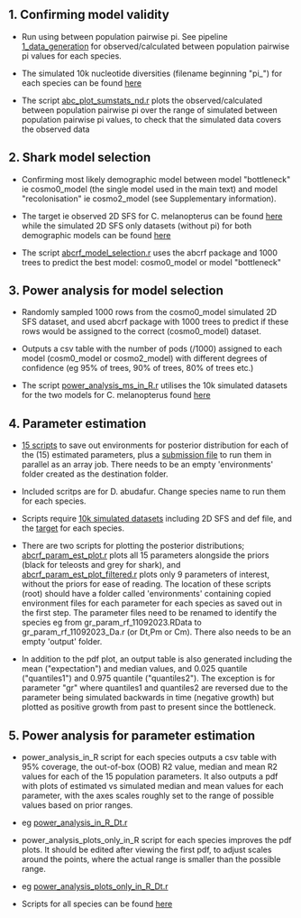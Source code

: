 ## 1. Confirming model validity

* Run using between population pairwise pi. See pipeline [1_data_generation](https://github.com/mae47/Red_Sea_LGM/edit/main/Pipelines/1_data_generation.md) for observed/calculated between population pairwise pi values for each species.

* The simulated 10k nucleotide diversities (filename beginning "pi_") for each species can be found [here](https://github.com/mae47/Red_Sea_LGM/edit/main/data/10k_simulated_datasets)

* The script [abc_plot_sumstats_nd.r](https://github.com/mae47/Red_Sea_LGM/tree/main/Scripts/abc_plot_sumstats_nd.r) plots the observed/calculated between population pairwise pi over the range of simulated between population pairwise pi values, to check that the simulated data covers the observed data

## 2. Shark model selection

* Confirming most likely demographic model between model "bottleneck" ie cosmo0_model (the single model used in the main text) and model "recolonisation" ie cosmo2_model (see Supplementary information).

* The target ie observed 2D SFS for C. melanopterus can be found [here](https://github.com/mae47/Red_Sea_LGM/tree/main/data/targets) while the simulated 2D SFS only datasets (without pi) for both demographic models can be found [here](https://github.com/mae47/Red_Sea_LGM/tree/main/data/10k_simulated_datasets/C_melanopterus)

* The script [abcrf_model_selection.r](https://github.com/mae47/Red_Sea_LGM/tree/main/Scripts/abcrf_model_selection.r) uses the abcrf package and 1000 trees to predict the best model: cosmo0_model or model "bottleneck"

## 3. Power analysis for model selection

* Randomly sampled 1000 rows from the cosmo0_model simulated 2D SFS dataset, and used abcrf package with 1000 trees to predict if these rows would be assigned to the correct (cosmo0_model) dataset.

* Outputs a csv table with the number of pods (/1000) assigned to each model (cosm0_model or cosmo2_model) with different degrees of confidence (eg 95% of trees, 90% of trees, 80% of trees etc.)

* The script [power_analysis_ms_in_R.r](https://github.com/mae47/Red_Sea_LGM/tree/main/Scripts/power_analysis_ms_in_R.r) utilises the 10k simulated datasets for the two models for C. melanopterus found [here](https://github.com/mae47/Red_Sea_LGM/tree/main/data/10k_simulated_datasets/C_melanopterus)

## 4. Parameter estimation

* [15 scripts](https://github.com/mae47/Red_Sea_LGM/tree/main/Scripts/parameter_estimation) to save out environments for posterior distribution for each of the (15) estimated parameters, plus a [submission file](https://github.com/mae47/Red_Sea_LGM/tree/main/Scripts/parameter_estimation/env_submission_file) to run them in parallel as an array job. There needs to be an empty 'environments' folder created as the destination folder.

* Included scritps are for D. abudafur. Change species name to run them for each species.

* Scripts require [10k simulated datasets](https://github.com/mae47/Red_Sea_LGM/tree/main/data/10k_simulated_datasets) including 2D SFS and def file, and the [target](https://github.com/mae47/Red_Sea_LGM/tree/main/data/targets) for each species.

* There are two scripts for plotting the posterior distributions; [abcrf_param_est_plot.r](https://github.com/mae47/Red_Sea_LGM/tree/main/Scripts/abcrf_param_est_plot.r) plots all 15 parameters alongside the priors (black for teleosts and grey for shark), and [abcrf_param_est_plot_filtered.r](https://github.com/mae47/Red_Sea_LGM/tree/main/Scripts/abcrf_param_est_plot_filtered.r) plots only 9 parameters of interest, without the priors for ease of reading. The location of these scripts (root) should have a folder called 'environments' containing copied environment files for each parameter for each species as saved out in the first step. The parameter files need to be renamed to identify the species eg from gr_param_rf_11092023.RData to gr_param_rf_11092023_Da.r (or Dt,Pm or Cm). There also needs to be an empty 'output' folder.
  
* In addition to the pdf plot, an output table is also generated including the mean ("expectation") and median values, and 0.025 quantile ("quantiles1") and 0.975 quantile ("quantiles2"). The exception is for parameter "gr" where quantiles1 and quantiles2 are reversed due to the parameter being simulated backwards in time (negative growth) but plotted as positive growth from past to present since the bottleneck.

## 5. Power analysis for parameter estimation

* power_analysis_in_R script for each species outputs a csv table with 95% coverage, the out-of-box (OOB) R2 value, median and mean R2 values for each of the 15 population parameters. It also outputs a pdf with plots of estimated vs simulated median and mean values for each parameter, with the axes scales roughly set to the range of possible values based on prior ranges.

* eg [power_analysis_in_R_Dt.r](https://github.com/mae47/Red_Sea_LGM/tree/main/Scripts/power_analysis/power_analysis_in_R_Dt.r)

* power_analysis_plots_only_in_R script for each species improves the pdf plots. It should be edited after viewing the first pdf, to adjust scales around the points, where the actual range is smaller than the possible range.

* eg [power_analysis_plots_only_in_R_Dt.r](https://github.com/mae47/Red_Sea_LGM/tree/main/Scripts/power_analysis/power_analysis_plots_only_in_R_Dt.r)

* Scripts for all species can be found [here](https://github.com/mae47/Red_Sea_LGM/tree/main/Scripts/power_analysis)

